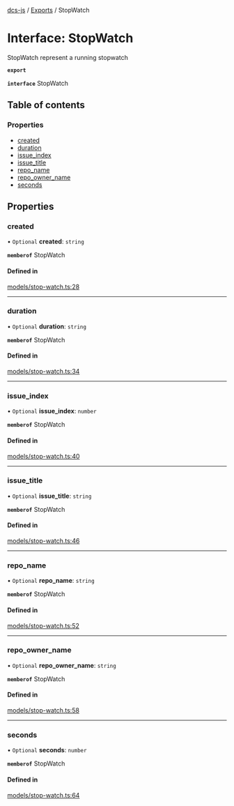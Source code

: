 [dcs-js](../README.md) / [Exports](../modules.md) / StopWatch

# Interface: StopWatch

StopWatch represent a running stopwatch

**`export`**

**`interface`** StopWatch

## Table of contents

### Properties

- [created](StopWatch.md#created)
- [duration](StopWatch.md#duration)
- [issue\_index](StopWatch.md#issue_index)
- [issue\_title](StopWatch.md#issue_title)
- [repo\_name](StopWatch.md#repo_name)
- [repo\_owner\_name](StopWatch.md#repo_owner_name)
- [seconds](StopWatch.md#seconds)

## Properties

### <a id="created" name="created"></a> created

• `Optional` **created**: `string`

**`memberof`** StopWatch

#### Defined in

[models/stop-watch.ts:28](https://github.com/unfoldingWord/dcs-js/blob/b29eb7a/models/stop-watch.ts#L28)

___

### <a id="duration" name="duration"></a> duration

• `Optional` **duration**: `string`

**`memberof`** StopWatch

#### Defined in

[models/stop-watch.ts:34](https://github.com/unfoldingWord/dcs-js/blob/b29eb7a/models/stop-watch.ts#L34)

___

### <a id="issue_index" name="issue_index"></a> issue\_index

• `Optional` **issue\_index**: `number`

**`memberof`** StopWatch

#### Defined in

[models/stop-watch.ts:40](https://github.com/unfoldingWord/dcs-js/blob/b29eb7a/models/stop-watch.ts#L40)

___

### <a id="issue_title" name="issue_title"></a> issue\_title

• `Optional` **issue\_title**: `string`

**`memberof`** StopWatch

#### Defined in

[models/stop-watch.ts:46](https://github.com/unfoldingWord/dcs-js/blob/b29eb7a/models/stop-watch.ts#L46)

___

### <a id="repo_name" name="repo_name"></a> repo\_name

• `Optional` **repo\_name**: `string`

**`memberof`** StopWatch

#### Defined in

[models/stop-watch.ts:52](https://github.com/unfoldingWord/dcs-js/blob/b29eb7a/models/stop-watch.ts#L52)

___

### <a id="repo_owner_name" name="repo_owner_name"></a> repo\_owner\_name

• `Optional` **repo\_owner\_name**: `string`

**`memberof`** StopWatch

#### Defined in

[models/stop-watch.ts:58](https://github.com/unfoldingWord/dcs-js/blob/b29eb7a/models/stop-watch.ts#L58)

___

### <a id="seconds" name="seconds"></a> seconds

• `Optional` **seconds**: `number`

**`memberof`** StopWatch

#### Defined in

[models/stop-watch.ts:64](https://github.com/unfoldingWord/dcs-js/blob/b29eb7a/models/stop-watch.ts#L64)
